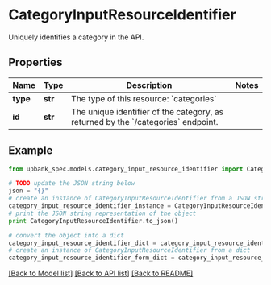 # CategoryInputResourceIdentifier

Uniquely identifies a category in the API. 

## Properties

Name | Type | Description | Notes
------------ | ------------- | ------------- | -------------
**type** | **str** | The type of this resource: &#x60;categories&#x60; | 
**id** | **str** | The unique identifier of the category, as returned by the &#x60;/categories&#x60; endpoint.  | 

## Example

```python
from upbank_spec.models.category_input_resource_identifier import CategoryInputResourceIdentifier

# TODO update the JSON string below
json = "{}"
# create an instance of CategoryInputResourceIdentifier from a JSON string
category_input_resource_identifier_instance = CategoryInputResourceIdentifier.from_json(json)
# print the JSON string representation of the object
print CategoryInputResourceIdentifier.to_json()

# convert the object into a dict
category_input_resource_identifier_dict = category_input_resource_identifier_instance.to_dict()
# create an instance of CategoryInputResourceIdentifier from a dict
category_input_resource_identifier_form_dict = category_input_resource_identifier.from_dict(category_input_resource_identifier_dict)
```
[[Back to Model list]](../README.md#documentation-for-models) [[Back to API list]](../README.md#documentation-for-api-endpoints) [[Back to README]](../README.md)



